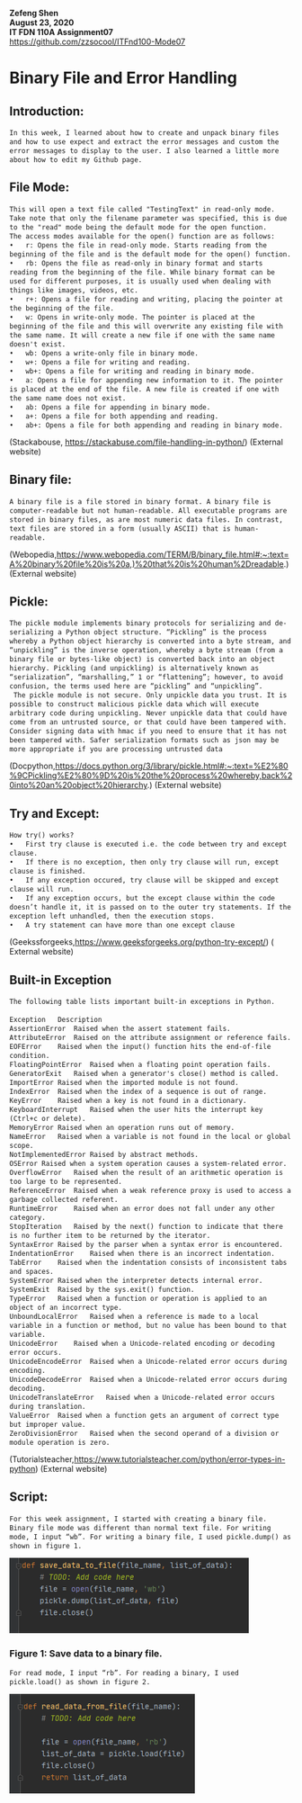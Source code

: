 **Zefeng Shen**  
**August 23, 2020**  
**IT FDN 110A** 
**Assignment07**  
https://github.com/zzsocool/ITFnd100-Mode07


#       Binary File and Error Handling

## Introduction:
```
In this week, I learned about how to create and unpack binary files and how to use expect and extract the error messages and custom the error messages to display to the user. I also learned a little more about how to edit my Github page.
```
## File Mode:
```
This will open a text file called "TestingText" in read-only mode. Take note that only the filename parameter was specified, this is due to the "read" mode being the default mode for the open function.
The access modes available for the open() function are as follows:
•	r: Opens the file in read-only mode. Starts reading from the beginning of the file and is the default mode for the open() function.
•	rb: Opens the file as read-only in binary format and starts reading from the beginning of the file. While binary format can be used for different purposes, it is usually used when dealing with things like images, videos, etc.
•	r+: Opens a file for reading and writing, placing the pointer at the beginning of the file.
•	w: Opens in write-only mode. The pointer is placed at the beginning of the file and this will overwrite any existing file with the same name. It will create a new file if one with the same name doesn't exist.
•	wb: Opens a write-only file in binary mode.
•	w+: Opens a file for writing and reading.
•	wb+: Opens a file for writing and reading in binary mode.
•	a: Opens a file for appending new information to it. The pointer is placed at the end of the file. A new file is created if one with the same name does not exist.
•	ab: Opens a file for appending in binary mode.
•	a+: Opens a file for both appending and reading.
•	ab+: Opens a file for both appending and reading in binary mode.
```
(Stackabouse, https://stackabuse.com/file-handling-in-python/) (External website)

## Binary file:
```
A binary file is a file stored in binary format. A binary file is computer-readable but not human-readable. All executable programs are stored in binary files, as are most numeric data files. In contrast, text files are stored in a form (usually ASCII) that is human-readable.
```
(Webopedia,https://www.webopedia.com/TERM/B/binary_file.html#:~:text=A%20binary%20file%20is%20a,)%20that%20is%20human%2Dreadable.) (External website)

## Pickle:
```
The pickle module implements binary protocols for serializing and de-serializing a Python object structure. “Pickling” is the process whereby a Python object hierarchy is converted into a byte stream, and “unpickling” is the inverse operation, whereby a byte stream (from a binary file or bytes-like object) is converted back into an object hierarchy. Pickling (and unpickling) is alternatively known as “serialization”, “marshalling,” 1 or “flattening”; however, to avoid confusion, the terms used here are “pickling” and “unpickling”.
 The pickle module is not secure. Only unpickle data you trust. It is possible to construct malicious pickle data which will execute arbitrary code during unpickling. Never unpickle data that could have come from an untrusted source, or that could have been tampered with. Consider signing data with hmac if you need to ensure that it has not been tampered with. Safer serialization formats such as json may be more appropriate if you are processing untrusted data
```
(Docpython,https://docs.python.org/3/library/pickle.html#:~:text=%E2%80%9CPickling%E2%80%9D%20is%20the%20process%20whereby,back%20into%20an%20object%20hierarchy.) (External website)

## Try and Except:
```
How try() works?
•	First try clause is executed i.e. the code between try and except clause.
•	If there is no exception, then only try clause will run, except clause is finished.
•	If any exception occured, try clause will be skipped and except clause will run.
•	If any exception occurs, but the except clause within the code doesn’t handle it, it is passed on to the outer try statements. If the exception left unhandled, then the execution stops.
•	A try statement can have more than one except clause
```
(Geekssforgeeks,https://www.geeksforgeeks.org/python-try-except/) ( External website)


## Built-in Exception
```
The following table lists important built-in exceptions in Python.

Exception	Description
AssertionError	Raised when the assert statement fails.
AttributeError	Raised on the attribute assignment or reference fails.
EOFError	Raised when the input() function hits the end-of-file condition.
FloatingPointError	Raised when a floating point operation fails.
GeneratorExit	Raised when a generator's close() method is called.
ImportError	Raised when the imported module is not found.
IndexError	Raised when the index of a sequence is out of range.
KeyError	Raised when a key is not found in a dictionary.
KeyboardInterrupt	Raised when the user hits the interrupt key (Ctrl+c or delete).
MemoryError	Raised when an operation runs out of memory.
NameError	Raised when a variable is not found in the local or global scope.
NotImplementedError	Raised by abstract methods.
OSError	Raised when a system operation causes a system-related error.
OverflowError	Raised when the result of an arithmetic operation is too large to be represented.
ReferenceError	Raised when a weak reference proxy is used to access a garbage collected referent.
RuntimeError	Raised when an error does not fall under any other category.
StopIteration	Raised by the next() function to indicate that there is no further item to be returned by the iterator.
SyntaxError	Raised by the parser when a syntax error is encountered.
IndentationError	Raised when there is an incorrect indentation.
TabError	Raised when the indentation consists of inconsistent tabs and spaces.
SystemError	Raised when the interpreter detects internal error.
SystemExit	Raised by the sys.exit() function.
TypeError	Raised when a function or operation is applied to an object of an incorrect type.
UnboundLocalError	Raised when a reference is made to a local variable in a function or method, but no value has been bound to that variable.
UnicodeError	Raised when a Unicode-related encoding or decoding error occurs.
UnicodeEncodeError	Raised when a Unicode-related error occurs during encoding.
UnicodeDecodeError	Raised when a Unicode-related error occurs during decoding.
UnicodeTranslateError	Raised when a Unicode-related error occurs during translation.
ValueError	Raised when a function gets an argument of correct type but improper value.
ZeroDivisionError	Raised when the second operand of a division or module operation is zero.
```
(Tutorialsteacher,https://www.tutorialsteacher.com/python/error-types-in-python) (External website)

## Script:
```
For this week assignment, I started with creating a binary file. Binary file mode was different than normal text file. For writing mode, I input “wb”. For writing a binary file, I used pickle.dump() as shown in figure 1.
```
![Figure 1](https://github.com/zzsocool/ITFnd100-Mode07/blob/master/docs/assignmeng.png "Figure 1")
### Figure 1: Save data to a binary file.
```
For read mode, I input “rb”. For reading a binary, I used pickle.load() as shown in figure 2.
```
![Figure 2](https://github.com/zzsocool/ITFnd100-Mode07/blob/master/docs/aaaaa.png "Figure 2")
